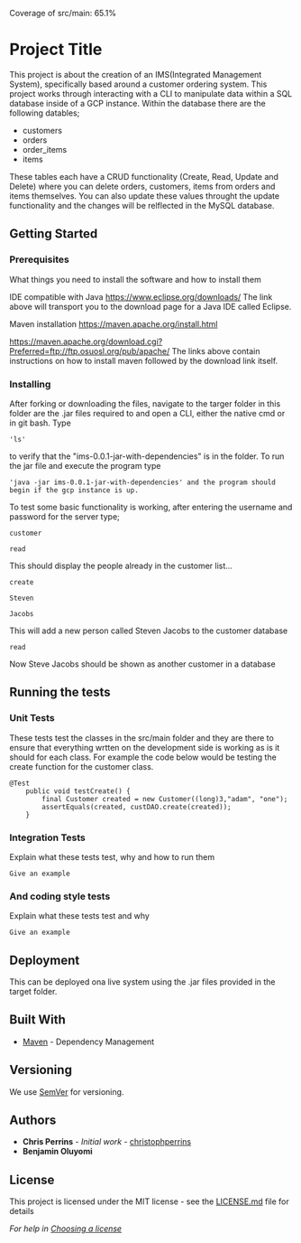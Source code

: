 Coverage of src/main: 65.1%
# Project Title

This project is about the creation of an IMS(Integrated Management System), specifically based around a customer ordering system. 
This project works through interacting with a CLI to manipulate data within a SQL database inside of a GCP instance. Within the database there are the following datables;

- customers
- orders
- order_items
- items

These tables each have a CRUD functionality (Create, Read, Update and Delete) where you can delete orders, customers, items from orders and items themselves. You can also update these values throught the update functionality and the changes will be relflected in the MySQL database.

## Getting Started

### Prerequisites

What things you need to install the software and how to install them

IDE compatible with Java 
https://www.eclipse.org/downloads/
The link above will transport you to the download page for a Java IDE called Eclipse.


Maven installation
https://maven.apache.org/install.html

https://maven.apache.org/download.cgi?Preferred=ftp://ftp.osuosl.org/pub/apache/
The links above contain instructions on how to install maven followed by the download link itself.



### Installing

After forking or downloading the files, navigate to the targer folder in this folder are the .jar files required to and open a CLI, either the native cmd or in git bash. Type 
```
'ls'
```
 to verify that the "ims-0.0.1-jar-with-dependencies" is in the folder. To run the jar file and execute the program type 

```
'java -jar ims-0.0.1-jar-with-dependencies' and the program should begin if the gcp instance is up.
```

To test some basic functionality is working, after entering the username and password for the server type;
```
customer
```
```
read
```
This should display the people already in the customer list...
```
create
```
```
Steven
```
```
Jacobs
```
This will add a new person called Steven Jacobs to the customer database
```
read
```
Now Steve Jacobs should be shown as another customer in a database
## Running the tests

### Unit Tests 

These tests test the classes in the src/main folder and they are there to ensure that everything wrtten on the development side is working as is it should for each class. For example the code below would be testing the create function for the customer class.

```
@Test
	public void testCreate() {
		final Customer created = new Customer((long)3,"adam", "one");
		assertEquals(created, custDAO.create(created));
	}
```

### Integration Tests 
Explain what these tests test, why and how to run them

```
Give an example
```

### And coding style tests

Explain what these tests test and why

```
Give an example
```

## Deployment

This can be deployed ona live system using the .jar files provided in the target folder.

## Built With

* [Maven](https://maven.apache.org/) - Dependency Management

## Versioning

We use [SemVer](http://semver.org/) for versioning.

## Authors

* **Chris Perrins** - *Initial work* - [christophperrins](https://github.com/christophperrins)
* **Benjamin Oluyomi** 

## License

This project is licensed under the MIT license - see the [LICENSE.md](LICENSE.md) file for details 

*For help in [Choosing a license](https://choosealicense.com/)*


